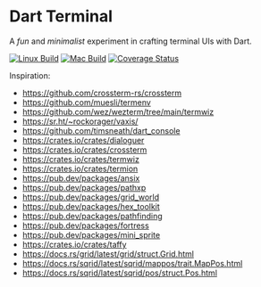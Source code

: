 # Dart Terminal

A _fun_ and _minimalist_ experiment in crafting terminal UIs with Dart.

[![Linux Build](https://github.com/matanlurey/dt/actions/workflows/linux.yaml/badge.svg)](https://github.com/matanlurey/dt/actions/workflows/linux.yaml)
[![Mac Build](https://github.com/matanlurey/dt/actions/workflows/macos.yaml/badge.svg)](https://github.com/matanlurey/dt/actions/workflows/macos.yaml)
[![Coverage Status](https://coveralls.io/repos/github/matanlurey/dt/badge.svg?branch=main)](https://coveralls.io/github/matanlurey/dt?branch=main)

Inspiration:

- <https://github.com/crossterm-rs/crossterm>
- <https://github.com/muesli/termenv>
- <https://github.com/wez/wezterm/tree/main/termwiz>
- <https://sr.ht/~rockorager/vaxis/>
- <https://github.com/timsneath/dart_console>
- <https://crates.io/crates/dialoguer>
- <https://crates.io/crates/crossterm>
- <https://crates.io/crates/termwiz>
- <https://crates.io/crates/termion>
- <https://pub.dev/packages/ansix>
- <https://pub.dev/packages/pathxp>
- <https://pub.dev/packages/grid_world>
- <https://pub.dev/packages/hex_toolkit>
- <https://pub.dev/packages/pathfinding>
- <https://pub.dev/packages/fortress>
- <https://pub.dev/packages/mini_sprite>
- <https://crates.io/crates/taffy>
- <https://docs.rs/grid/latest/grid/struct.Grid.html>
- <https://docs.rs/sqrid/latest/sqrid/mappos/trait.MapPos.html>
- <https://docs.rs/sqrid/latest/sqrid/pos/struct.Pos.html>
